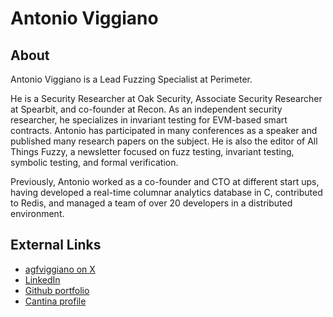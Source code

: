 # Antonio Viggiano

## About

Antonio Viggiano is a Lead Fuzzing Specialist at Perimeter.

He is a Security Researcher at Oak Security, Associate Security Researcher at Spearbit, and co-founder at Recon. As an independent security researcher, he specializes in invariant testing for EVM-based smart contracts. Antonio has participated in many conferences as a speaker and published many research papers on the subject. He is also the editor of All Things Fuzzy, a newsletter focused on fuzz testing, invariant testing, symbolic testing, and formal verification.

Previously, Antonio worked as a co-founder and CTO at different start ups, having developed a real-time columnar analytics database in C, contributed to Redis, and managed a team of over 20 developers in a distributed environment.

## External Links
- [agfviggiano on X](https://x.com/agfviggiano)
- [LinkedIn](https://www.linkedin.com/in/aviggiano/)
- [Github portfolio](https://github.com/aviggiano)
- [Cantina profile](https://cantina.xyz/u/aviggiano)
